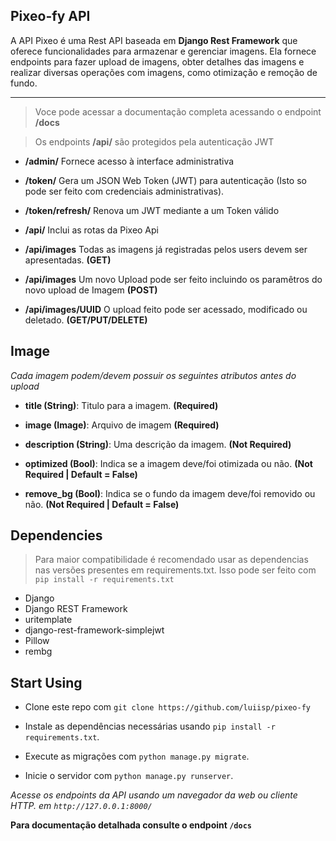 ## Pixeo-fy API



A API Pixeo é uma Rest API baseada em **Django Rest Framework** que oferece funcionalidades para armazenar e gerenciar imagens. Ela fornece endpoints para fazer upload de imagens, obter detalhes das imagens e realizar diversas operações com imagens, como otimização e remoção de fundo.

---
> Voce pode acessar a documentação completa acessando o endpoint **/docs**

> Os endpoints **/api/** são protegidos pela autenticação JWT


*  **/admin/**  Fornece acesso à interface administrativa

*  **/token/**  Gera um JSON Web Token (JWT) para autenticação (Isto so pode ser feito com credenciais administrativas).

*  **/token/refresh/**  Renova um JWT mediante a um Token válido

*  **/api/** Inclui as rotas da Pixeo Api 

*  **/api/images** Todas as imagens já registradas pelos users devem ser apresentadas. **(GET)**

*  **/api/images** Um novo Upload pode ser feito incluindo os paramêtros do novo upload de Imagem **(POST)**

*  **/api/images/UUID** O upload feito pode ser acessado, modificado ou deletado.  **(GET/PUT/DELETE)**

## Image 

_Cada imagem podem/devem possuir os seguintes atributos antes do upload_


*  **title (String)**: Titulo para a imagem. **(Required)**

*  **image (Image)**: Arquivo de imagem **(Required)**

*  **description (String)**: Uma descrição da imagem. **(Not Required)**

*  **optimized (Bool)**: Indica se a imagem deve/foi otimizada ou não. **(Not Required | Default = False)**

*  **remove_bg (Bool)**: Indica se o fundo da imagem deve/foi removido ou não. **(Not Required | Default = False)**

## Dependencies

> Para maior compatibilidade é recomendado usar as dependencias nas versões presentes em requirements.txt. Isso pode ser feito com ```pip install -r requirements.txt```


- Django
- Django REST Framework
- uritemplate
- django-rest-framework-simplejwt
- Pillow 
- rembg


## Start Using 

* Clone este repo com ```git clone https://github.com/luiisp/pixeo-fy```

* Instale as dependências necessárias usando ```pip install -r requirements.txt```.

* Execute as migrações com ```python manage.py migrate```.

* Inicie o servidor com ```python manage.py runserver```.


*Acesse os endpoints da API usando um navegador da web ou cliente HTTP. em ```http://127.0.0.1:8000/```*

**Para documentação detalhada consulte o endpoint ```/docs```** 
